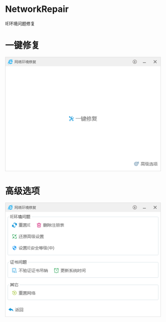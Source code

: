 # NetworkRepair
IE环境问题修复

# 一键修复
![avatar](/images/Snipaste_2019-05-31_10-51-29.png)

# 高级选项
![avatar](/images/Snipaste_2019-05-31_10-51-55.png)